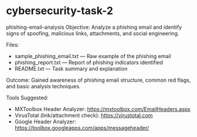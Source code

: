 # cybersecurity-task-2
phishing-email-analysis
Objective:
Analyze a phishing email and identify signs of spoofing, malicious links, attachments, and social engineering.

Files:
- sample_phishing_email.txt — Raw example of the phishing email
- phishing_report.txt — Report of phishing indicators identified
- README.txt — Task summary and explanation

Outcome:
Gained awareness of phishing email structure, common red flags, and basic analysis techniques.

Tools Suggested:
- MXToolbox Header Analyzer: https://mxtoolbox.com/EmailHeaders.aspx
- VirusTotal (link/attachment check): https://virustotal.com
- Google Header Analyzer: https://toolbox.googleapps.com/apps/messageheader/


